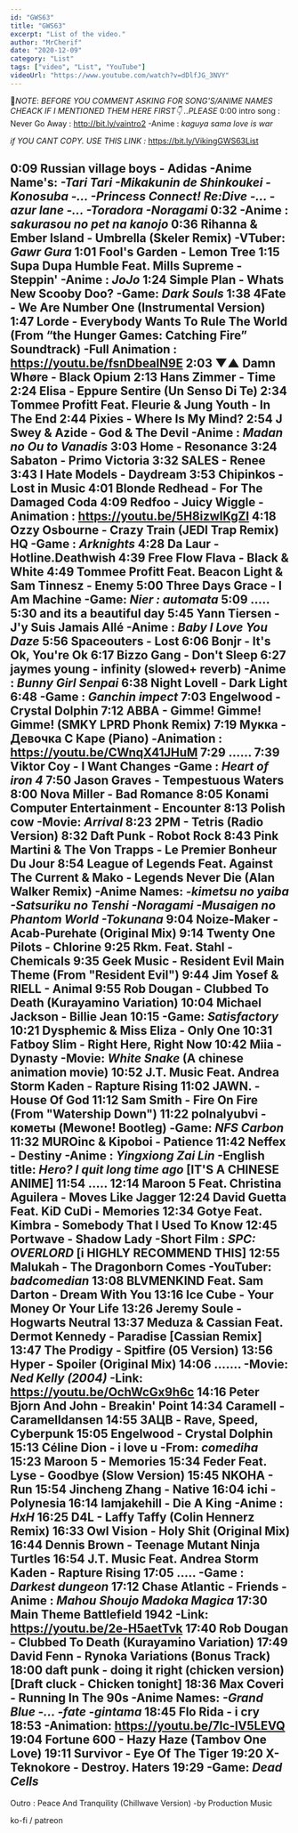 ```yaml
---
id: "GWS63"
title: "GWS63"
excerpt: "List of the video."
author: "MrCherif"
date: "2020-12-09"
category: "List"
tags: ["video", "List", "YouTube"]
videoUrl: "https://www.youtube.com/watch?v=dDlfJG_3NVY"
---
```

📌*NOTE*:
*BEFORE YOU COMMENT ASKING FOR SONG'S/ANIME NAMES CHEACK IF I MENTIONED THEM HERE FIRST👇 ..PLEASE*
0:00 intro song : Never Go Away :
http://bit.ly/vaintro2
-Anime : *kaguya sama love is war*

*if YOU CANT COPY. USE THIS LINK :*
https://bit.ly/VikingGWS63List

0:09 Russian village boys - Adidas
-Anime Name's: *-Tari Tari 
-Mikakunin de Shinkoukei 
-Konosuba 
-...
-Princess Connect! Re:Dive 
-...
-azur lane 
-...
-Toradora 
-Noragami*
0:32
-Anime : *sakurasou no pet na kanojo*
0:36 Rihanna & Ember Island - Umbrella (Skeler Remix)
-VTuber: *Gawr Gura*
1:01 Fool's Garden - Lemon Tree
1:15 Supa Dupa Humble Feat. Mills Supreme - Steppin'
-Anime : *JoJo*
1:24 Simple Plan - Whats New Scooby Doo?
-Game: *Dark Souls*
1:38 4Fate - We Are Number One (Instrumental Version)
1:47 Lorde - Everybody Wants To Rule The World (From “the Hunger Games: Catching Fire” Soundtrack)
-Full Animation : https://youtu.be/fsnDbealN9E
2:03 ▼▲ Damn Whøre - Black Opium
2:13 Hans Zimmer - Time
2:24 Elisa - Eppure Sentire (Un Senso Di Te)
2:34 Tommee Profitt Feat. Fleurie & Jung Youth - In The End
2:44 Pixies - Where Is My Mind?
2:54 J Swey & Azide - God & The Devil
-Anime : *Madan no Ou to Vanadis*
3:03 Home - Resonance
3:24 Sabaton - Primo Victoria
3:32 SALES - Renee
3:43 I Hate Models - Daydream
3:53 Chipinkos - Lost in Music
4:01 Blonde Redhead - For The Damaged Coda
4:09 Redfoo - Juicy Wiggle
-Animation : https://youtu.be/5H8izwlKgZI
4:18 Ozzy Osbourne - Crazy Train (JEDI Trap Remix) HQ
-Game : *Arknights*
4:28 Da Laur - Hotline.Deathwish
4:39 Free Flow Flava - Black & White
4:49 Tommee Profitt Feat. Beacon Light & Sam Tinnesz - Enemy
5:00 Three Days Grace - I Am Machine
-Game: *Nier : automata*
5:09 .....
5:30 and its a beautiful day
5:45 Yann Tiersen - J'y Suis Jamais Allé 
-Anime : *Baby I Love You Daze*
5:56 Spaceouters - Lost
6:06 Bonjr - It's Ok, You're Ok
6:17 Bizzo Gang - Don't Sleep
6:27 jaymes young - infinity (slowed+ reverb)
-Anime : *Bunny Girl Senpai*
6:38 Night Lovell - Dark Light
6:48
-Game : *Ganchin impect*
7:03 Engelwood - Crystal Dolphin
7:12 ABBA - Gimme! Gimme! Gimme! (SMKY LPRD Phonk Remix)
7:19 Мукка - Девочка С Каре (Piano)
-Animation : https://youtu.be/CWnqX41JHuM
7:29 ......
7:39 Viktor Coy - I Want Changes
-Game : *Heart of iron 4*
7:50 Jason Graves - Tempestuous Waters
8:00 Nova Miller - Bad Romance
8:05 Konami Computer Entertainment - Encounter
8:13 Polish cow
-Movie: *Arrival*
8:23 2PM - Tetris (Radio Version)
8:32 Daft Punk - Robot Rock
8:43 Pink Martini & The Von Trapps - Le Premier Bonheur Du Jour
8:54 League of Legends Feat. Against The Current & Mako - Legends Never Die (Alan Walker Remix)
-Anime Names: *-kimetsu no yaiba 
-Satsuriku no Tenshi 
-Noragami 
-Musaigen no Phantom World 
-Tokunana*
9:04 Noize-Maker - Acab-Purehate (Original Mix)
9:14 Twenty One Pilots - Chlorine
9:25 Rkm. Feat. Stahl - Chemicals
9:35 Geek Music - Resident Evil Main Theme (From "Resident Evil")
9:44 Jim Yosef & RIELL - Animal
9:55 Rob Dougan - Clubbed To Death (Kurayamino Variation)
10:04 Michael Jackson - Billie Jean
10:15
-Game: *Satisfactory*
10:21 Dysphemic & Miss Eliza - Only One
10:31 Fatboy Slim - Right Here, Right Now
10:42 Miia - Dynasty
-Movie: *White Snake* (A chinese animation movie)
10:52 J.T. Music Feat. Andrea Storm Kaden - Rapture Rising
11:02 JAWN. - House Of God
11:12 Sam Smith - Fire On Fire (From "Watership Down")
11:22 polnalyubvi - кометы (Mewone! Bootleg)
-Game: *NFS Carbon*
11:32 MUROinc & Kipoboi - Patience
11:42 Neffex - Destiny
-Anime : *Yingxiong Zai Lin*
-English title: *Hero? I quit long time ago*
[IT'S A CHINESE ANIME]
11:54 .....
12:14 Maroon 5 Feat. Christina Aguilera - Moves Like Jagger
12:24 David Guetta Feat. KiD CuDi - Memories
12:34 Gotye Feat. Kimbra - Somebody That I Used To Know
12:45 Portwave - Shadow Lady
-Short Film : *SPC: OVERLORD*
[i HIGHLY RECOMMEND THIS]
12:55 Malukah - The Dragonborn Comes
-YouTuber: *badcomedian*
13:08 BLVMENKIND Feat. Sam Darton - Dream With You
13:16 Ice Cube - Your Money Or Your Life
13:26 Jeremy Soule - Hogwarts Neutral
13:37 Meduza & Cassian Feat. Dermot Kennedy - Paradise [Cassian Remix]
13:47 The Prodigy - Spitfire (05 Version)
13:56 Hyper - Spoiler (Original Mix)
14:06 .......
-Movie: *Ned Kelly (2004)*
-Link: https://youtu.be/OchWcGx9h6c
14:16 Peter Bjorn And John - Breakin' Point
14:34 Caramell - Caramelldansen
14:55 ЗАЦВ - Rave, Speed, Cyberpunk
15:05 Engelwood - Crystal Dolphin
15:13 Céline Dion - i love u
-From: *comediha*
15:23 Maroon 5 - Memories
15:34 Feder Feat. Lyse - Goodbye (Slow Version)
15:45 NKOHA - Run
15:54 Jincheng Zhang - Native
16:04 ichi - Polynesia
16:14 Iamjakehill - Die A King
-Anime : *HxH*
16:25 D4L - Laffy Taffy (Colin Hennerz Remix)
16:33 Owl Vision - Holy Shit (Original Mix)
16:44 Dennis Brown - Teenage Mutant Ninja Turtles
16:54 J.T. Music Feat. Andrea Storm Kaden - Rapture Rising
17:05 .....
-Game : *Darkest dungeon*
17:12 Chase Atlantic - Friends
-Anime : *Mahou Shoujo Madoka Magica*
17:30 Main Theme Battlefield 1942
-Link: https://youtu.be/2e-H5aetTvk
17:40 Rob Dougan - Clubbed To Death (Kurayamino Variation)
17:49 David Fenn - Rynoka Variations (Bonus Track)
18:00 daft punk - doing it right (chicken version) [Draft cluck - Chicken tonight]
18:36 Max Coveri - Running In The 90s
-Anime Names: *-Grand Blue 
-...
-fate 
-gintama*
18:45 Flo Rida - i cry
18:53
-Animation: https://youtu.be/7lc-lV5LEVQ
19:04 Fortune 600 - Hazy Haze (Tambov One Love)
19:11 Survivor - Eye Of The Tiger
19:20 X-Teknokore - Destroy. Haters
19:29
-Game: *Dead Cells*
----
Outro : Peace And Tranquility (Chillwave Version) -by Production Music

ko-fi / patreon 
